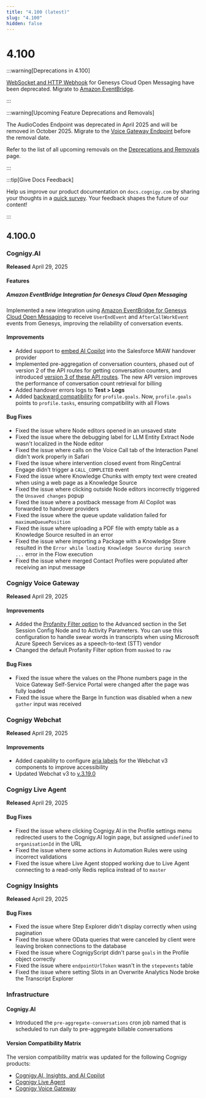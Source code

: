 ```yaml
---
title: "4.100 (latest)"
slug: "4.100"
hidden: false
---
```


# 4.100

:::warning[Deprecations in 4.100]

  [WebSocket and HTTP Webhook](../ai/escalate/handover-reference/genesys-cloud-open-messaging.md#prerequisites) for Genesys Cloud Open Messaging have been deprecated. Migrate to [Amazon EventBridge](../ai/escalate/handover-reference/genesys-cloud-open-messaging-with-amazon-eventbridge.md).

:::


:::warning[Upcoming Feature Deprecations and Removals]

  The AudioCodes Endpoint was deprecated in April 2025 and will be removed in October 2025. Migrate to the [Voice Gateway Endpoint](../ai/deploy/endpoint-reference/voice-gateway.md) before the removal date.

  Refer to the list of all upcoming removals on the [Deprecations and Removals](deprecations-and-removals.md) page.

:::


:::tip[Give Docs Feedback]

  Help us improve our product documentation on `docs.cognigy.com` by sharing your thoughts in a [quick survey](https://forms.office.com/e/xnqneVasp2). Your feedback shapes the future of our content!

:::


## 4.100.0

### Cognigy.AI

**Released** April 29, 2025

#### Features

##### Amazon EventBridge Integration for Genesys Cloud Open Messaging

Implemented a new integration using [Amazon EventBridge for Genesys Cloud Open Messaging](../ai/escalate/handover-reference/genesys-cloud-open-messaging-with-amazon-eventbridge.md) to receive `UserEndEvent` and `AfterCallWorkEvent` events from Genesys, improving the reliability of conversation events.

#### Improvements

- Added support to [embed AI Copilot](../ai/escalate/handover-reference/salesforce-miaw.md) into the Salesforce MIAW handover provider
- Implemented pre-aggregation of conversation counters, phased out of version 2 of the API routes for getting conversation counters, and introduced [version 3 of these API routes](https://api-trial.cognigy.ai/openapi#get-/v3.0/conversationcounter). The new API version improves the performance of conversation count retrieval for billing
- Added handover errors logs to **Test > Logs**
- Added [backward compatibility](../ai/analyze/goals-and-tasks/tasks.md#profilegoals-your-compatibility-alias-to-profiletasks) for `profile.goals`. Now, `profile.goals` points to `profile.tasks`, ensuring compatibility with all Flows

#### Bug Fixes

- Fixed the issue where Node editors opened in an unsaved state
- Fixed the issue where the debugging label for LLM Entity Extract Node wasn't localized in the Node editor
- Fixed the issue where calls on the Voice Call tab of the Interaction Panel didn't work properly in Safari
- Fixed the issue where intervention closed event from RingCentral Engage didn't trigger a `CALL_COMPLETED` event
- Fixed the issue where Knowledge Chunks with empty text were created when using a web page as a Knowledge Source
- Fixed the issue where clicking outside Node editors incorrectly triggered the `Unsaved changes` popup
- Fixed the issue where a postback message from AI Copilot was forwarded to handover providers
- Fixed the issue where the queue update validation failed for `maximumQueuePosition`
- Fixed the issue where uploading a PDF file with empty table as a Knowledge Source resulted in an error
- Fixed the issue where importing a Package with a Knowledge Store resulted in the `Error while loading Knowledge Source during search ...` error in the Flow execution
- Fixed the issue where merged Contact Profiles were populated after receiving an input message

### Cognigy Voice Gateway

**Released** April 29, 2025

#### Improvements

- Added the [Profanity Filter option](../ai/build/node-reference/voice/voice-gateway/parameter-details.md) to the Advanced section in the Set Session Config Node and to Activity Parameters. You can use this configuration to handle swear words in transcripts when using Microsoft Azure Speech Services as a speech-to-text (STT) vendor
- Changed the default Profanity Filter option from `masked` to `raw`

#### Bug Fixes

- Fixed the issue where the values on the Phone numbers page in the Voice Gateway Self-Service Portal were changed after the page was fully loaded
- Fixed the issue where the Barge In function was disabled when a new `gather` input was received

### Cognigy Webchat

**Released** April 29, 2025

#### Improvements

- Added capability to configure [aria labels](../webchat/v3/accessibility.md#aria-labels) for the Webchat v3 components to improve accessibility
- Updated Webchat v3 to [v.3.19.0](https://github.com/Cognigy/Webchat/releases/tag/v3.19.0)

### Cognigy Live Agent

**Released** April 29, 2025

#### Bug Fixes

- Fixed the issue where clicking Cognigy.AI in the Profile settings menu redirected users to the Cognigy.AI login page, but assigned `undefined` to `organisationId` in the URL
- Fixed the issue where some actions in Automation Rules were using incorrect validations
- Fixed the issue where Live Agent stopped working due to Live Agent connecting to a read-only Redis replica instead of to `master`

### Cognigy Insights

**Released** April 29, 2025

#### Bug Fixes

- Fixed the issue where Step Explorer didn't display correctly when using pagination
- Fixed the issue where OData queries that were canceled by client were leaving broken connections to the database
- Fixed the issue where CognigyScript didn't parse `goals` in the Profile object correctly
- Fixed the issue where `endpointUrlToken` wasn't in the `stepevents` table
- Fixed the issue where setting Slots in an Overwrite Analytics Node broke the Transcript Explorer

### Infrastructure

#### Cognigy.AI

- Introduced the `pre-aggregate-conversations` cron job named that is scheduled to run daily to pre-aggregate billable conversations

#### Version Compatibility Matrix

The version compatibility matrix was updated for the following Cognigy products:

- [Cognigy.AI, Insights, and AI Copilot](../ai/installation/version-compatibility-matrix.md)
- [Cognigy Live Agent](../live-agent/installation/deployment/version-compatibility-matrix.md)
- [Cognigy Voice Gateway](../voice-gateway/installation/version-compatibility-matrix.md)